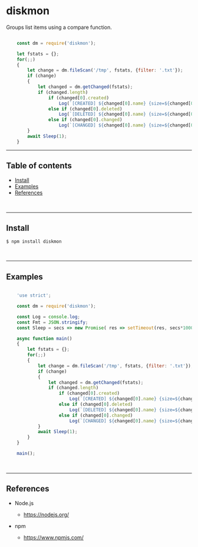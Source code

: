 
# diskmon

Groups list items using a compare function.

``` javascript

    const dm = require('diskmon');

    let fstats = {};
    for(;;)
    {
        let change = dm.fileScan('/tmp', fstats, {filter: '.txt'});
        if (change)
        {
            let changed = dm.getChanged(fstats);
            if (changed.length)
                if (changed[0].created)
                    Log(`[CREATED] ${changed[0].name} {size=${changed[0].size}}`);
                else if (changed[0].deleted)
                    Log(`[DELETED] ${changed[0].name} {size=${changed[0].size}}`);
                else if (changed[0].changed)
                    Log(`[CHANGED] ${changed[0].name} {size=${changed[0].size}}`);
        }
        await Sleep(1);
    }

```

---------------------------------------------------------------------
## Table of contents

* [Install](#install)
* [Examples](#examples)
* [References](#references)

&nbsp;

---------------------------------------------------------------------
## Install

    $ npm install diskmon

&nbsp;


---------------------------------------------------------------------
## Examples

``` javascript

    'use strict';

    const dm = require('diskmon');

    const Log = console.log;
    const Fmt = JSON.stringify;
    const Sleep = secs => new Promise( res => setTimeout(res, secs*1000));

    async function main()
    {
        let fstats = {};
        for(;;)
        {
            let change = dm.fileScan('/tmp', fstats, {filter: '.txt'});
            if (change)
            {
                let changed = dm.getChanged(fstats);
                if (changed.length)
                    if (changed[0].created)
                        Log(`[CREATED] ${changed[0].name} {size=${changed[0].size}}`);
                    else if (changed[0].deleted)
                        Log(`[DELETED] ${changed[0].name} {size=${changed[0].size}}`);
                    else if (changed[0].changed)
                        Log(`[CHANGED] ${changed[0].name} {size=${changed[0].size}}`);
            }
            await Sleep(1);
        }
    }

    main();

```

&nbsp;


---------------------------------------------------------------------
## References

- Node.js
    - https://nodejs.org/

- npm
    - https://www.npmjs.com/

